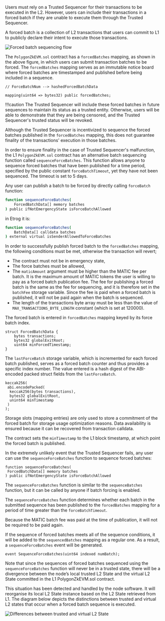 Users must rely on a Trusted Sequencer for their transactions to be executed in the L2. However, users can include their transactions in a forced batch if they are unable to execute them through the Trusted Sequencer.

A forced batch is a collection of L2 transactions that users can commit to L1 to publicly declare their intent to execute those transactions.

![Forced batch sequencing flow](../../../../img/zkEVM/09l2-forced-batch-seq-flow.png)

The `PolygonZkEVM.sol` contract has a `forcedBatches` mapping, as shown in the above figure, in which users can submit transaction batches to be forced. The `forcedBatches` mapping serves as an immutable notice board where forced batches are timestamped and published before being included in a sequence.

```
// ForceBatchNum --> hashedForcedBatchData

mapping(uint64 => bytes32) public forcedBatches;
```

!!!caution
    The Trusted Sequencer will include these forced batches in future sequences to maintain its status as a trusted entity. Otherwise, users will be able to demonstrate that they are being censored, and the Trusted Sequencer's trusted status will be revoked.

Although the Trusted Sequencer is incentivized to sequence the forced batches published in the `forcedBatches` mapping, this does not guarantee finality of the transactions' execution in those batches.

In order to ensure finality in the case of Trusted Sequencer's malfunction, the L1 `PolygonZkEVM.sol` contract has an alternative batch sequencing function called `sequenceForceBatches`. This function allows anyone to sequence forced batches that have been published for a time period, specified by the public constant `forceBatchTimeout`, yet they have not been sequenced. The timeout is set to 5 days.

Any user can publish a batch to be forced by directly calling `forceBatch` function:

```bash
function sequenceForceBatches(
    ForcedBatchData[] memory batches
) public ifNotEmergencyState isForceBatchAllowed
```
in Etrog it is:

```bash
function sequenceForceBatches(
    BatchData[] calldata batches
) external virtual isSenderAllowedToForceBatches
```

In order to successfully publish forced batch to the `forcedBatches` mapping, the following conditions must be met, otherwise the transaction will revert;

- The contract must not be in emergency state,
- The force batches must be allowed,
- The `maticAmount` argument must be higher than the MATIC fee per batch. It is the maximum amount of MATIC tokens the user is willing to pay as a forced batch publication fee. The fee for publishing a forced batch is the same as the fee for sequencing, and it is therefore set in the `batchFee` storage variable. Since the fee is paid when a forced batch is published, it will not be paid again when the batch is sequenced.
- The length of the transactions byte array must be less than the value of `MAX_TRANSACTIONS_BYTE_LENGTH` constant (which is set at 120000).

The forced batch is entered in `forcedBatches` mapping keyed by its force batch index.

```
struct ForcedBatchData {
    bytes transactions;
    bytes32 globalExitRoot;
    uint64 minForcedTimestamp;
}
```

The `lastForceBatch` storage variable, which is incremented for each forced batch published, serves as a forced batch counter and thus provides a specific index number. The value entered is a hash digest of the ABI-encoded packed struct fields from the `lastForceBatch`.

```
keccak256(
 abi.encodePacked(
  keccak256(bytes transactions),
  bytes32 globalExitRoot,
  unint64 minTimestamp
 )
);
```

Storage slots (mapping entries) are only used to store a commitment of the forced batch for storage usage optimization reasons. Data availability is ensured because it can be recovered from transaction calldata.

The contract sets the `minTimestamp` to the L1 block timestamp, at which point the forced batch is published.

In the extremely unlikely event that the Trusted Sequencer fails, any user can use the `sequenceForceBatches` function to sequence forced batches:

```
function sequenceForceBatches(
 ForcedBatchData[] memory batches
) public ifNotEmergencyState isForceBatchAllowed
```

The `sequenceForceBatches` function is similar to the `sequenceBatches` function, but it can be called by anyone if batch forcing is enabled.

The `sequenceForceBatches` function determines whether each batch in the submitted sequence has been published to the `forcedBatches` mapping for a period of time greater than the `forceBatchTimeout`.

Because the MATIC batch fee was paid at the time of publication, it will not be required to be paid again.

If the sequence of forced batches meets all of the sequence conditions, it will be added to the `sequencedBatches` mapping as a regular one. As a result, a `sequenceForceBatches` event will be generated.

```
event SequenceForceBatches(uint64 indexed numBatch);
```

Note that since the sequences of forced batches sequenced using the `sequenceForceBatches` function will never be in a trusted state, there will be a divergence between the node’s local trusted L2 State and the virtual L2 State committed in the L1 PolygonZkEVM.sol contract.

This situation has been detected and handled by the node software. It will reorganise its local L2 State instance based on the L2 State retrieved from L1. The diagram below depicts the distinctions between trusted and virtual L2 states that occur when a forced batch sequence is executed.

![Differences between trusted and virtual L2 State](../../../../img/zkEVM/10l2-diff-trustd-virtual-state.png)
